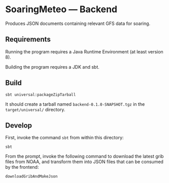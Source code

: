 # SoaringMeteo — Backend

Produces JSON documents containing relevant GFS data for soaring.

## Requirements

Running the program requires a Java Runtime Environment (at least
version 8).

Building the program requires a JDK and sbt.

## Build

~~~
sbt universal:packageZipTarball
~~~

It should create a tarball named `backend-0.1.0-SNAPSHOT.tgz` in the
`target/universal/` directory.

## Develop

First, invoke the command `sbt` from within this directory:

~~~
sbt
~~~

From the prompt, invoke the following command to download
the latest grib files from NOAA, and transform them into JSON
files that can be consumed by the frontend:

~~~
downloadGribAndMakeJson
~~~
